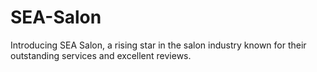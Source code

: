 # SEA-Salon
Introducing SEA Salon, a rising star in the salon industry known for their outstanding services and excellent reviews.
